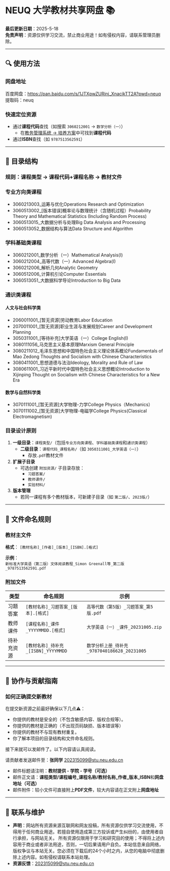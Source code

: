 # NEUQ 大学教材共享网盘 📚

**最后更新日期**：2025-5-18  
**免责声明**：资源仅供学习交流，禁止商业用途！如有侵权内容，请联系管理员删除。

---

## 🔍 使用方法

### 网盘地址

百度网盘：<https://pan.baidu.com/s/1JTXpwZURinj_XnacikTT2A?pwd=neuq>
提取码：neuq

### **快速定位资源**  

- 通过**课程代码**查找（如搜索 `3060212001` → `数学分析（一）`）
  - 在[教务管理系统 → 培养方案](https://jwxt.neuq.edu.cn/eams/myPlan.action)中可找到**课程代码**
- 通过**ISBN**查找（如 `9787513562591`）

---

## 📂 目录结构

### 规则：**课程类型 → 课程代码+课程名称 → 教材文件**

### 专业方向类课程

- 3060213003_运筹与优化Operations Research and Optimization
- 3060513002_[版本错误]概率论与数理统计（含随机过程）Probability Theory and Mathematical Statistics (Including Random Process)
- 3060513015_大数据分析与处理Big Data Analysis and Processing
- 3060513052_数据结构与算法Data Structure and Algorithm

### 学科基础类课程

- 3060212001_数学分析（一）Mathematical Analysis(Ⅰ)
- 3060212004_高等代数（一）Advanced Algebra(I)
- 3060212006_解析几何Analytic Geometry
- 3060512006_计算机引论Computer Essentials
- 3060513051_大数据科学导论Introduction to Big Data

### 通识类课程

#### 人文与社会科学类

- 2060011001_[暂无资源]劳动教育Labor Education
- 2070011001_[暂无资源]职业生涯与发展规划Career and Development Planning
- 3050311001_[等待补充]大学英语（一）College English(I)
- 3080111056_马克思主义基本原理Marxism General Principle
- 3080211012_毛泽东思想和中国特色社会主义理论体系概论Fundamentals of Mao Zedong Thoughts and Socialism with Chinese Characteristics
- 3080411001_思想道德与法治Ideology, Morality and Rule of Law
- 3080611001_习近平新时代中国特色社会主义思想概论Introduction to Xijinping Thought on Socialism with Chinese Characteristics for a New Era

#### 数学与自然科学类

- 3070111001_[暂无资源]大学物理-力学College Physics（Mechanics）
- 3070111002_[暂无资源]大学物理-电磁学College Physics(Classical Electromagnetism)

### 目录设计原则

1. **一级目录**：`课程类型/`（包括`专业方向类课程`、`学科基础类课程`和`通识类课程`）
   - **二级目录**：`课程代码_课程名称/`（如 `3050311001_大学英语（一）`）
     - 存放`.pdf`教材文件
2. **扩展子目录**  
   - 可选创建 `附加资源/` 子目录存放：  
     - `习题答案/`  
     - `教师课件/`  
     - `实验材料/`  
3. **版本管理**  
   - 若同一课程有多个教材版本，可新建子目录（如 `第二版/`、`2023版/`）

---

## 📝 文件命名规则

### 教材主文件

**格式**：
`[教材名称]_[作者]_[版本]_[ISBN].[格式]`  

**示例**：  
`新标准大学英语（第二版）文体阅读教程_Simon Greenall等_第二版_9787513562591.pdf`

### 附加文件

| 类型       | 命名规则                                 | 示例                                |
|------------|----------------------------------------|------------------------------------|
| 习题答案   | `[教材名称]_习题答案_[版本].[格式]`     | `高等代数（第5版）_习题答案_第5版.pdf` |
| 教师课件   | `[课程名称]_课件_YYYYMMDD.[格式]`      | `大学英语（一）_课件_20231005.zip`  |
| 待补充资源 | `[教材名称]_待补充_[ISBN]_YYYYMMDD`    | `数学分析上册_待补充_9787040186628_20231005` |

---

## 🤝 协作与贡献指南

### 如何正确提交新教材

在提交新资源之前最好确保以下几点⚠️：

- 你提供的教材是安全的（不包含敏感内容、版权合规等）。
- 你提供的教材是正确的（不出现页码缺损、版本错误等）
- 你提供的教材不与现有教材重复。
- 你了解本项目的目录结构和文件命名规则。

接下来就可以发邮件了。以下内容请认真阅读。

请贡献者发送邮件至：**张同学** <202315099@stu.neu.edu.cn>

- 邮件标题请注明：**教材提供 - 学院 - 学号（可选）**
- 邮件正文请：**课程类型/课程编号_课程名称/教材名称_作者_版本_ISBN**和**网盘地址（可选）**
- 邮件附件：较小文件可直接附上**PDF文件**，较大内容请在正文附上**网盘地址**

---

## 📮 联系与维护

- **声明**：网站所有资源来源互联网和网友投稿，所有资源仅供学习交流使用，不得用于任何商业用途。若擅自使用造成第三方投诉或产生纠纷的，由使用者自行承担，与网站无关。 所有资源仅限用于学习和研究目的使用；不得将上述内容用于商业或者非法用途，否则，一切后果请用户自负。本站信息来自网络，版权争议与本站无关。您必须在下载后的24个小时之内，从您的电脑中彻底删除上述内容。如有侵权请联系本站处理。
- **资源反馈**：<202315099@stu.neu.edu.cn>
